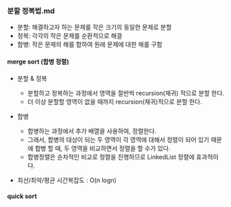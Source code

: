 ### 분할 정복법.md
- 분할: 해결하고자 하는 문제를 작은 크기의 동일한 문제로 분할
- 정복: 각각의 작은 문제를 순환적으로 해결
- 합병: 작은 문제의 해를 합하여 원래 문제에 대한 해를 구함

#### merge sort (합병 정렬)
- 분할 & 정복
  - 분할하고 정복하는 과정에서 영역을 절반씩 recursion(재귀) 적으로 분할 한다.
  - 더 이상 분할할 영역이 없을 때까지 recursion(재귀)적으로 분할 한다.
- 합병
  - 합병하는 과정에서 추가 배열을 사용하여, 정렬한다.
  - 그래서, 합병의 대상이 되는 두 영역이 각 영역에 대해서 정렬이 되어 있기 때문에 합병 할 때, 두 영역을 비교하면서 정렬을 할 수가 있다.
  - 합병정렬은 순차적인 비교로 정렬을 진행하므로 LinkedList 정렬에 효과적이다.

- 최선/최악/평균 시간복잡도 : O(n logn)

#### quick sort


